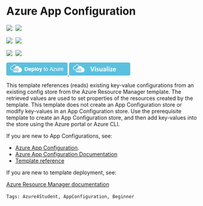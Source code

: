 # Azure App Configuration

<IMG SRC="https://azurequickstartsservice.blob.core.windows.net/badges/101-app-configuration/PublicLastTestDate.svg" />&nbsp;
<IMG SRC="https://azurequickstartsservice.blob.core.windows.net/badges/101-app-configuration/PublicDeployment.svg" />&nbsp;

<IMG SRC="https://azurequickstartsservice.blob.core.windows.net/badges/101-app-configuration/FairfaxLastTestDate.svg" />&nbsp;
<IMG SRC="https://azurequickstartsservice.blob.core.windows.net/badges/101-app-configuration/FairfaxDeployment.svg" />&nbsp;

<IMG SRC="https://azurequickstartsservice.blob.core.windows.net/badges/101-app-configuration/BestPracticeResult.svg" />&nbsp;
<IMG SRC="https://azurequickstartsservice.blob.core.windows.net/badges/101-app-configuration/CredScanResult.svg" />&nbsp;

<a href="https://portal.azure.com/#create/Microsoft.Template/uri/https%3A%2F%2Fraw.githubusercontent.com%2FAzure%2Fazure-quickstart-templates%2Fmaster%2F101-app-configuration%2Fazuredeploy.json" target="_blank">
<img src="https://raw.githubusercontent.com/Azure/azure-quickstart-templates/master/1-CONTRIBUTION-GUIDE/images/deploytoazure.png"/>
</a>
<a href="http://armviz.io/#/?load=https%3A%2F%2Fraw.githubusercontent.com%2FAzure%2Fazure-quickstart-templates%2Fmaster%2F101-app-configuration%2Fazuredeploy.json" target="_blank">
<img src="https://raw.githubusercontent.com/Azure/azure-quickstart-templates/master/1-CONTRIBUTION-GUIDE/images/visualizebutton.png"/>
</a>

This template references (reads) existing key-value configurations from an existing config store from the Azure Resource Manager template. The retrieved values are used to set properties of the resources created by the template. This template does not create an App Configuration store or modify key-values in an App Configuration store. Use the prerequisite template to create an App Configuration store, and then add key-values into the store using the Azure portal or Azure CLI.

If you are new to App Configurations, see:

- [Azure App Configuration](https://azure.microsoft.com/services/app-configuration/).
- [Azure App Configuration Documentation](https://docs.microsoft.com/azure/azure-app-configuration/
)
- [Template reference](https://docs.microsoft.com/azure/templates/microsoft.compute/allversions)

If you are new to template deployment, see:

[Azure Resource Manager documentation](https://docs.microsoft.com/azure/azure-resource-manager/)

`Tags: Azure4Student, AppConfiguration, Beginner`